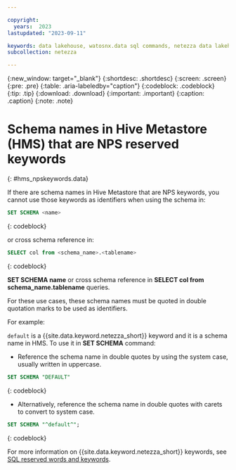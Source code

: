 ```yaml
---

copyright:
  years:  2023
lastupdated: "2023-09-11"

keywords: data lakehouse, watosnx.data sql commands, netezza data lakehouse, watsonx, watsonx.data, watsonx.data with nps, hms keywords, nps keywords, nps reserved keywords
subcollection: netezza

---
```


{:new_window: target="_blank"}
{:shortdesc: .shortdesc}
{:screen: .screen}
{:pre: .pre}
{:table: .aria-labeledby="caption"}
{:codeblock: .codeblock}
{:tip: .tip}
{:download: .download}
{:important: .important}
{:caption: .caption}
{:note: .note}

# Schema names in Hive Metastore (HMS) that are NPS reserved keywords
{: #hms_npskeywords.data}

If there are schema names in Hive Metastore that are NPS keywords, you cannot use those keywords as identifiers when using the schema in:

```sql
SET SCHEMA <name>
```
{: codeblock}

or cross schema reference in:

```sql
SELECT col from <schema_name>.<tablename>
```
{: codeblock}

 **SET SCHEMA name** or cross schema reference in **SELECT col from schema_name.tablename** queries.

For these use cases, these schema names must be quoted in double quotation marks to be used as identifiers.

For example:

`default` is a {{site.data.keyword.netezza_short}} keyword and it is a schema name in HMS. To use it in **SET SCHEMA** command:

- Reference the schema name in double quotes by using the system case, usually written in uppercase.

```sql
SET SCHEMA "DEFAULT"
```
{: codeblock}

- Alternatively, reference the schema name in double quotes with carets to convert to system case.

```sql
SET SCHEMA "^default^";
```
{: codeblock}

For more information on {{site.data.keyword.netezza_short}} keywords, see [SQL reserved words and keywords](https://www.ibm.com/docs/en/netezza?topic=dud-sql-reserved-words-keywords-2).
